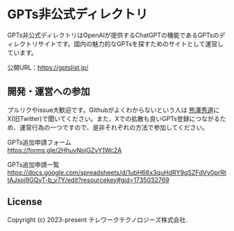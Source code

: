 # GPTs非公式ディレクトリ
GPTs非公式ディレクトリはOpenAIが提供するChatGPTの機能であるGPTsのディレクトリサイトです。国内の魅力的なGPTsを探すためのサイトとして運営しています。

公開URL：https://gptslist.jp/

## 開発・運営への参加
プルリクやissue大歓迎です。Githubがよくわからないという人は [熊澤秀道](https://x.com/noumi0k)にX(旧Twitter)で聞いてください。また、Xでの拡散も良いGPTs登録につながるため、運営行為の一つですので、是非それぞれの方法で参加してください。

GPTs追加申請フォーム  
https://forms.gle/2HhuyNoiGZvY1Wc2A

GPTs追加申請一覧  
https://docs.google.com/spreadsheets/d/1ubH66x3quHdRY9qSZFdVy0prRttAJxoj9GQyT-b_v7Y/edit?resourcekey#gid=1735032769

## License
Copyright (c) 2023-present テレワークテクノロジーズ株式会社. 
